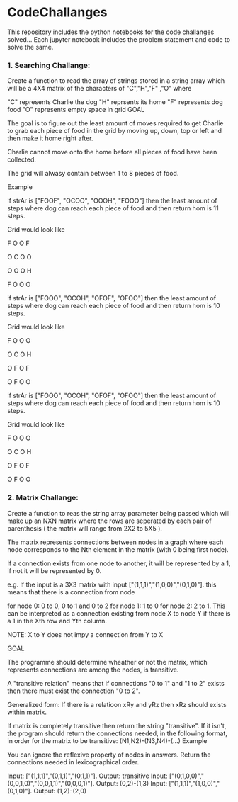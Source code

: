 # CodeChallanges
This repository includes the python notebooks for the code challanges solved...
Each jupyter notebook includes the problem statement and code to solve the same.



### 1. Searching Challange:
Create a function to read the array of strings stored in a string array which will be a 4X4 matrix of the characters of "C","H","F" ,"O" where

"C" represents Charlie the dog
"H" reprsents its home
"F" represents dog food
"O" represents empty space in grid
GOAL

The goal is to figure out the least amount of moves required to get Charlie to grab each piece of food in the grid by moving up, down, top or left and then make it home right after.

Charlie cannot move onto the home before all pieces of food have been collected.

The grid will alwasy contain between 1 to 8 pieces of food.

Example

if strAr is ["FOOF", "OCOO", "OOOH", "FOOO"] then the least amount of steps where dog can reach each piece of food and then return hom is 11 steps.

Grid would look like

F O O F

O C O O

O O O H

F O O O

if strAr is ["FOOO", "OCOH", "OFOF", "OFOO"] then the least amount of steps where dog can reach each piece of food and then return hom is 10 steps.

Grid would look like

F O O O

O C O H

O F O F

O F O O

if strAr is ["FOOO", "OCOH", "OFOF", "OFOO"] then the least amount of steps where dog can reach each piece of food and then return hom is 10 steps.

Grid would look like

F O O O

O C O H

O F O F

O F O O

### 2. Matrix Challange:
Create a function to reas the string array parameter being passed which will make up an NXN matrix where the rows are seperated by each pair of parenthesis ( the matrix will range from 2X2 to 5X5 ).

The matrix represents connections between nodes in a graph where each node corresponds to the Nth element in the matrix (with 0 being first node).

If a connection exists from one node to another, it will be represented by a 1, if not it will be represented by 0.

e.g. If the input is a 3X3 matrix with input ["(1,1,1)","(1,0,0)","(0,1,0)"]. this means that there is a connection from node

for node 0: 0 to 0, 0 to 1 and 0 to 2
for node 1: 1 to 0
for node 2: 2 to 1.
This can be interpreted as a connection existing from node X to node Y if there is a 1 in the Xth row and Yth column.

NOTE: X to Y does not impy a connection from Y to X

GOAL

The programme should determine wheather or not the matrix, which represents connections are among the nodes, is transitive.

A "transitive relation" means that if connections "0 to 1" and "1 to 2" exists then there must exist the connection "0 to 2".

Generalized form: If there is a relatioon xRy and yRz then xRz should exists within matrix.

If matrix is completely transitive then return the string "transitive".
If it isn't, the program should return the connections needed, in the following format, in order for the matrix to be transitive: (N1,N2)-(N3,N4)-(...)
Example

You can ignore the reflexive property of nodes in answers. Return the connections needed in lexicographical order.

Input: ["(1,1,1)","(0,1,1)","(0,1,1)"]. Output: transitive
Input: ["(0,1,0,0)","(0,0,1,0)","(0,0,1,1)","(0,0,0,1)"]. Output: (0,2)-(1,3)
Input: ["(1,1,1)","(1,0,0)","(0,1,0)"]. Output: (1,2)-(2,0)
